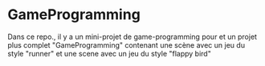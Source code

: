 # GameProgramming

Dans ce repo., il y a un mini-projet de game-programming pour et un projet plus complet "GameProgramming" contenant une scène avec un jeu du style "runner" et une scene avec un jeu du style "flappy bird"
